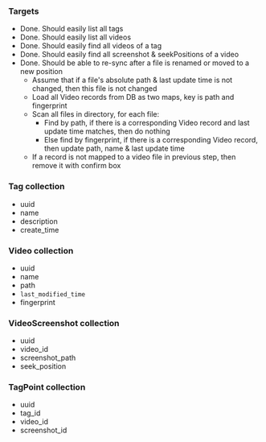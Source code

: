 ### Targets
- Done. Should easily list all tags
- Done. Should easily list all videos
- Done. Should easily find all videos of a tag
- Done. Should easily find all screenshot & seekPositions of a video
- Done. Should be able to re-sync after a file is renamed or moved to a new position
  - Assume that if a file's absolute path & last update time is not changed, then this file is not changed
  - Load all Video records from DB as two maps, key is path and fingerprint
  - Scan all files in directory, for each file:
    - Find by path, if there is a corresponding Video record and last update time matches, then do nothing
    - Else find by fingerprint, if there is a corresponding Video record, then update path, name & last update time
  - If a record is not mapped to a video file in previous step, then remove it with confirm box

### Tag collection
- uuid
- name
- description
- create_time

### Video collection
- uuid
- name
- path
- `last_modified_time`
- fingerprint

### VideoScreenshot collection
- uuid
- video_id
- screenshot_path
- seek_position

### TagPoint collection
- uuid
- tag_id
- video_id
- screenshot_id
